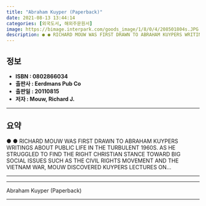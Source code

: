 ```yaml
---
title: "Abraham Kuyper (Paperback)"
date: 2021-08-13 13:44:14
categories: [외국도서, 해외주문원서]
image: https://bimage.interpark.com/goods_image/1/8/0/4/208501804s.JPG
description: ● ● RICHARD MOUW WAS FIRST DRAWN TO ABRAHAM KUYPERS WRITINGS ABOUT PUBLIC LIFE IN THE TURBULENT 1960S. AS HE STRUGGLED TO FIND THE RIGHT CHRISTIAN STANCE TOWA
---
```


## **정보**

- **ISBN : 0802866034**
- **출판사 : Eerdmans Pub Co**
- **출판일 : 20110815**
- **저자 : Mouw, Richard J.**

------



## **요약**

●  ●  RICHARD MOUW WAS FIRST DRAWN TO ABRAHAM KUYPERS WRITINGS ABOUT PUBLIC LIFE IN THE TURBULENT 1960S. AS HE STRUGGLED TO FIND THE RIGHT CHRISTIAN STANCE TOWARD BIG SOCIAL ISSUES SUCH AS THE CIVIL RIGHTS MOVEMENT AND THE VIETNAM WAR, MOUW DISCOVERED KUYPERS LECTURES ON... 

------



------


Abraham Kuyper (Paperback) 

------


